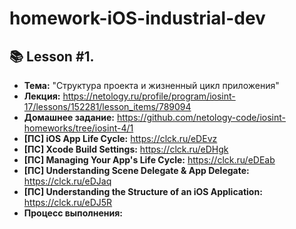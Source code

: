 # homework-iOS-industrial-dev

## 📚 Lesson #1.
- **Тема:** "Структура проекта и жизненный цикл приложения"
- **Лекция:** https://netology.ru/profile/program/iosint-17/lessons/152281/lesson_items/789094
- **Домашнее задание:** https://github.com/netology-code/iosint-homeworks/tree/iosint-4/1
- **[ПС] iOS App Life Cycle:** https://clck.ru/eDEvz
- **[ПС] Xcode Build Settings:** https://clck.ru/eDHgk
- **[ПС] Managing Your App's Life Cycle:** https://clck.ru/eDEab
- **[ПС] Understanding Scene Delegate & App Delegate:** https://clck.ru/eDJaq
- **[ПС] Understanding the Structure of an iOS Application:** https://clck.ru/eDJ5R
- **Процесс выполнения:**
